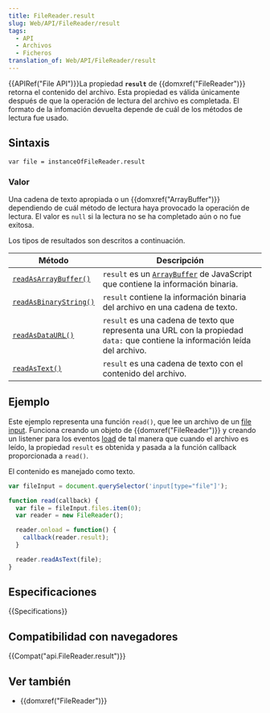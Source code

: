 ```yaml
---
title: FileReader.result
slug: Web/API/FileReader/result
tags:
  - API
  - Archivos
  - Ficheros
translation_of: Web/API/FileReader/result
---
```


{{APIRef("File API")}}La propiedad **`result`** de {{domxref("FileReader")}} retorna el contenido del archivo. Esta propiedad es válida únicamente después de que la operación de lectura del archivo es completada. El formato de la infomación devuelta depende de cuál de los métodos de lectura fue usado.

## Sintaxis

```
var file = instanceOfFileReader.result
```

### Valor

Una cadena de texto apropiada o un {{domxref("ArrayBuffer")}} dependiendo de cuál método de lectura haya provocado la operación de lectura. El valor es `null` si la lectura no se ha completado aún o no fue exitosa.

Los tipos de resultados son descritos a continuación.

| Método                                                                      | Descripción                                                                                                                                        |
| --------------------------------------------------------------------------- | -------------------------------------------------------------------------------------------------------------------------------------------------- |
| [`readAsArrayBuffer()`](/en-US/docs/Web/API/FileReader/readAsArrayBuffer)   | `result` es un [`ArrayBuffer`](/en-US/docs/Web/JavaScript/Reference/Global_Objects/ArrayBuffer) de JavaScript que contiene la información binaria. |
| [`readAsBinaryString()`](/en-US/docs/Web/API/FileReader/readAsBinaryString) | `result` contiene la información binaria del archivo en una cadena de texto.                                                                       |
| [`readAsDataURL()`](/en-US/docs/Web/API/FileReader/readAsDataURL)           | `result` es una cadena de texto que representa una URL con la propiedad `data:` que contiene la información leída del archivo.                     |
| [`readAsText()`](/en-US/docs/Web/API/FileReader/readAsText)                 | `result` es una cadena de texto con el contenido del archivo.                                                                                      |

## Ejemplo

Este ejemplo representa una función `read()`, que lee un archivo de un [file input](/es/docs/Web/HTML/Element/input/file). Funciona creando un objeto de {{domxref("FileReader")}} y creando un listener para los eventos [load](/es/docs/Web/Events/load) de tal manera que cuando el archivo es leído, la propiedad `result` es obtenida y pasada a la función callback proporcionada a `read()`.

El contenido es manejado como texto.

```js
var fileInput = document.querySelector('input[type="file"]');

function read(callback) {
  var file = fileInput.files.item(0);
  var reader = new FileReader();

  reader.onload = function() {
    callback(reader.result);
  }

  reader.readAsText(file);
}
```

## Especificaciones

{{Specifications}}

## Compatibilidad con navegadores

{{Compat("api.FileReader.result")}}

## Ver también

- {{domxref("FileReader")}}
